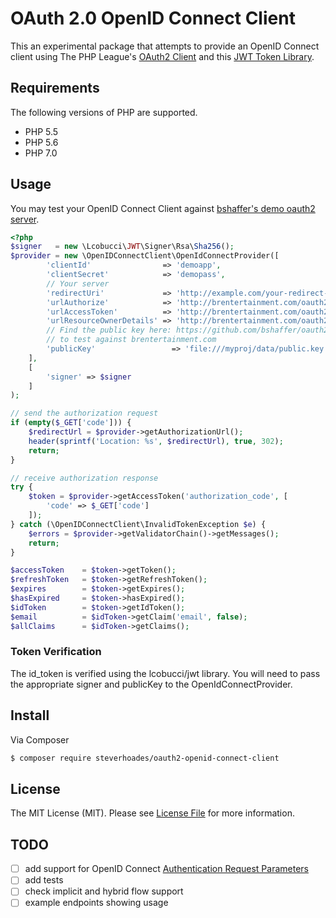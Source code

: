 # OAuth 2.0 OpenID Connect Client

This an experimental package that attempts to provide an OpenID Connect client using The PHP League's [OAuth2 Client](https://github.com/thephpleague/oauth2-client) and this [JWT Token Library](https://github.com/lcobucci/jwt).

## Requirements

The following versions of PHP are supported.

* PHP 5.5
* PHP 5.6
* PHP 7.0

## Usage
You may test your OpenID Connect Client against [bshaffer's demo oauth2 server](https://github.com/bshaffer/oauth2-demo-php).
```php
<?php
$signer   = new \Lcobucci\JWT\Signer\Rsa\Sha256();
$provider = new \OpenIDConnectClient\OpenIdConnectProvider([
        'clientId'                => 'demoapp',   
        'clientSecret'            => 'demopass',  
        // Your server
        'redirectUri'             => 'http://example.com/your-redirect-url/',                
        'urlAuthorize'            => 'http://brentertainment.com/oauth2/lockdin/authorize',
        'urlAccessToken'          => 'http://brentertainment.com/oauth2/lockdin/token',
        'urlResourceOwnerDetails' => 'http://brentertainment.com/oauth2/lockdin/resource',                
        // Find the public key here: https://github.com/bshaffer/oauth2-demo-php/blob/master/data/pubkey.pem
        // to test against brentertainment.com
        'publicKey'                 => 'file:///myproj/data/public.key',
    ],
    [
        'signer' => $signer
    ]
);

// send the authorization request
if (empty($_GET['code'])) {
    $redirectUrl = $provider->getAuthorizationUrl();
    header(sprintf('Location: %s', $redirectUrl), true, 302); 
    return;
}

// receive authorization response
try {
    $token = $provider->getAccessToken('authorization_code', [
        'code' => $_GET['code']
    ]);
} catch (\OpenIDConnectClient\InvalidTokenException $e) {
    $errors = $provider->getValidatorChain()->getMessages();
    return;
}

$accessToken    = $token->getToken();
$refreshToken   = $token->getRefreshToken();
$expires        = $token->getExpires();
$hasExpired     = $token->hasExpired();
$idToken        = $token->getIdToken();
$email          = $idToken->getClaim('email', false);
$allClaims      = $idToken->getClaims();

```

### Token Verification
The id_token is verified using the lcobucci/jwt library.  You will need to pass the appropriate signer and publicKey to the OpenIdConnectProvider.


## Install

Via Composer

``` bash
$ composer require steverhoades/oauth2-openid-connect-client
```

## License

The MIT License (MIT). Please see [License File](https://github.com/steverhoades/oauth2-openid-connect-client/blob/master/LICENSE) for more information.

[PSR-1]: https://github.com/php-fig/fig-standards/blob/master/accepted/PSR-1-basic-coding-standard.md
[PSR-2]: https://github.com/php-fig/fig-standards/blob/master/accepted/PSR-2-coding-style-guide.md
[PSR-4]: https://github.com/php-fig/fig-standards/blob/master/accepted/PSR-4-autoloader.md

## TODO
- [ ] add support for OpenID Connect [Authentication Request Parameters](http://openid.net/specs/openid-connect-core-1_0.html#AuthRequest)
- [ ] add tests
- [ ] check implicit and hybrid flow support
- [ ] example endpoints showing usage
